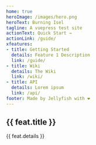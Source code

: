 ```yaml
---
home: true
heroImage: /images/hero.png
heroText: Burning Isel
tagline: A vuepress test site
actionText: Quick Start →
actionLink: /guide/
xfeatures:
- title: Getting Started
  details: Feature 1 Description
  link: /guide/
- title: Wiki
  details: The Wiki
  link: /wiki/
- title: API
  details: Lorem ipsum
  link: /api/
footer: Made by Jellyfish with ❤️
---
```


<div class="features">
  <div class="feature" v-for="feat in $page.frontmatter.xfeatures">
    <h2><a v-bind:href='$withBase(feat.link)'>{{ feat.title }}</a></h2>
    <p>{{ feat.details }}</p>
  </div>
</div>

